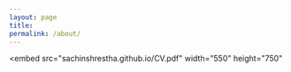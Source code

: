 ```yaml
---
layout: page
title:
permalink: /about/
---
```


<embed src="sachinshrestha.github.io/CV.pdf" width="550" height="750"</embed>
